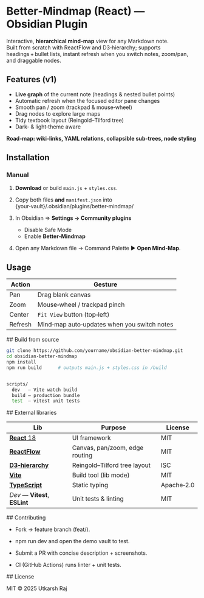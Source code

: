 # Better‑Mindmap (React) — Obsidian Plugin

Interactive, **hierarchical mind‑map** view for any Markdown note.  
Built from scratch with ReactFlow and D3‑hierarchy; supports headings + bullet lists, instant refresh when you switch notes, zoom/pan, and draggable nodes.


## Features (v1)

-  **Live graph** of the current note (headings & nested bullet points) 
- Automatic refresh when the focused editor pane changes
- Smooth pan / zoom (trackpad & mouse‑wheel)
- Drag nodes to explore large maps                                     
- Tidy textbook layout (Reingold–Tilford tree)
- Dark‑ & light‑theme aware                                            

**Road‑map: wiki‑links, YAML relations, collapsible sub‑trees, node styling**


## Installation

### Manual

1. **Download** or build `main.js` + `styles.css`.
2. Copy both files **and** `manifest.json` into {your‑vault}/.obsidian/plugins/better‑mindmap/

3. In Obsidian ⇒ **Settings → Community plugins**
   - Disable Safe Mode
   - Enable **Better‑Mindmap**
4. Open any Markdown file → Command Palette ► **Open Mind‑Map**.



## Usage

| Action  | Gesture                                     |
| ------- | ------------------------------------------- |
| Pan     | Drag blank canvas                           |
| Zoom    | Mouse‑wheel / trackpad pinch                |
| Center  | `Fit View` button (top‑left)                |
| Refresh | Mind‑map auto‑updates when you switch notes |



## Build from source

```bash
git clone https://github.com/yourname/obsidian-better-mindmap.git
cd obsidian-better-mindmap
npm install
npm run build      # outputs main.js + styles.css in /build


scripts/
  dev   – Vite watch build
  build – production bundle
  test  – vitest unit tests
```

## External libraries

| Lib                                                    | Purpose                        | License    |
| ------------------------------------------------------ | ------------------------------ | ---------- |
| [**React** 18](https://react.dev/)                     | UI framework                   | MIT        |
| [**ReactFlow**](https://reactflow.dev/)                | Canvas, pan/zoom, edge routing | MIT        |
| [**D3‑hierarchy**](https://github.com/d3/d3-hierarchy) | Reingold–Tilford tree layout   | ISC        |
| [**Vite**](https://vitejs.dev/)                        | Build tool (lib mode)          | MIT        |
| [**TypeScript**](https://www.typescriptlang.org/)      | Static typing                  | Apache‑2.0 |
| *Dev* — **Vitest**, **ESLint**                         | Unit tests & linting           | MIT        |

## Contributing

- Fork → feature branch (feat/<xyz>).

- npm run dev and open the demo vault to test.

- Submit a PR with concise description + screenshots.

- CI (GitHub Actions) runs linter + unit tests.

## License

MIT © 2025 Utkarsh Raj

